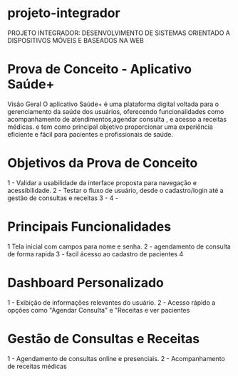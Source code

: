 # projeto-integrador
 PROJETO INTEGRADOR: DESENVOLVIMENTO DE SISTEMAS ORIENTADO A 
DISPOSITIVOS MÓVEIS E BASEADOS NA WEB

# Prova de Conceito - Aplicativo Saúde+
Visão Geral
 O aplicativo Saúde+ é uma plataforma digital voltada para o gerenciamento da saúde dos usuários, oferecendo funcionalidades como acompanhamento de atendimentos,agendar consulta , e acesso a receitas médicas. e tem como principal objetivo proporcionar uma  experiência eficiente e fácil para pacientes e profissionais de saúde.
 
 
 # Objetivos da Prova de Conceito
 1 - Validar a usabilidade da interface proposta para navegação e acessibilidade.
 2 - Testar o fluxo de usuário, desde o cadastro/login até a gestão de consultas e receitas
 3 - 
 4 -

 # Principais Funcionalidades

 1 Tela inicial com campos para nome e senha.
 2 - agendamento de consulta de forma rapida
 3 - facil ácesso ao cadastro de pacientes 
 4

  # Dashboard Personalizado
 1 - Exibição de informações relevantes do usuário.
 2 - Acesso rápido a opções como "Agendar Consulta" e "Receitas e ver pacientes

 # Gestão de Consultas e Receitas
 1 - Agendamento de consultas online e presenciais.
 2 - Acompanhamento de receitas médicas
 

 
 
